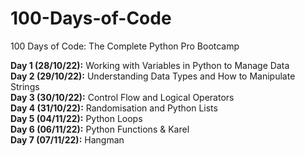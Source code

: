 # 100-Days-of-Code
100 Days of Code: The Complete Python Pro Bootcamp

**Day 1 (28/10/22):** Working with Variables in Python to Manage Data\
**Day 2 (29/10/22):** Understanding Data Types and How to Manipulate Strings\
**Day 3 (30/10/22):** Control Flow and Logical Operators\
**Day 4 (31/10/22):** Randomisation and Python Lists\
**Day 5 (04/11/22):** Python Loops\
**Day 6 (06/11/22):** Python Functions & Karel\
**Day 7 (07/11/22):** Hangman
